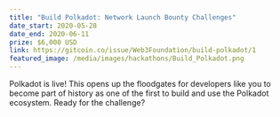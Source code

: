 ```yaml
---
title: "Build Polkadot: Network Launch Bounty Challenges"
date_start: 2020-05-28
date_end: 2020-06-11
prize: $6,000 USD
link: https://gitcoin.co/issue/Web3Foundation/build-polkadot/1
featured_image: /media/images/hackathons/Build_Polkadot.png
---
```


Polkadot is live! This opens up the floodgates for developers like you to become part of history as one of the first to build and use the Polkadot ecosystem. Ready for the challenge?
